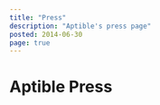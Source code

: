 ```yaml
---
title: "Press"
description: "Aptible's press page"
posted: 2014-06-30
page: true
---
```


# Aptible Press
